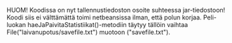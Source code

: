 HUOM! Koodissa on nyt tallennustiedoston osoite suhteessa jar-tiedostoon! Koodi siis ei välttämättä toimi netbeansissa ilman, että polun korjaa. Peli-luokan haeJaPaivitaStatistiikat()-metodiin täytyy tällöin vaihtaa File("laivanupotus/savefile.txt") muotoon ("savefile.txt").
